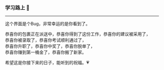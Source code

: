 ### 学习路上 :feet:

------

这个界面是个Bug，非常幸运的是你看到了。

恭喜你的包裹正在派送中，恭喜你得到了这份工作，恭喜你的建议被采用了，  
恭喜你被录取了，恭喜你考试顺利通过了，  
恭喜你升职了，恭喜你中奖了，恭喜你脱单了，  
恭喜你赚到第一桶金了，恭喜你搬了新家。  

希望这是你接下来的日子，能听到的祝福。:heartpulse:

